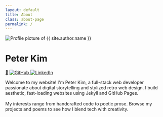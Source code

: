 ```yaml
---
layout: default
title: About
class: about-page
permalink: /
---
```


<div class="about-flex">
  <div class="about-image-stack">
    <img class="profile-pic" src="{{ '/assets/images/profile/profile.png' | relative_url }}" alt="Profile picture of {{ site.author.name }}" />
    <h1 class="profile-name">Peter Kim</h1>
    <div class="about-links">
      <a href="{{ '/assets/files/resume.pdf' | relative_url }}" class="resume_button" target="_blank">📄</a>
      <a href="https://github.com/KyunHwan" class="icon-link" target="_blank">
        <img src="{{ '/assets/icons/github.png' | relative_url }}" alt="GitHub" />
      </a>
      <a href="https://www.linkedin.com/in/peter-kim-87095235b/" class="icon-link" target="_blank">
        <img src="{{ '/assets/icons/linkedin.png' | relative_url }}" alt="LinkedIn" />
      </a>
    </div>
  </div>
  <div class="about-bio-box">
    <p>
      Welcome to my website! I'm Peter Kim, a full-stack web developer passionate about digital storytelling and stylized retro web design. I build aesthetic, fast-loading websites using Jekyll and GitHub Pages.
      <br><br>
      My interests range from handcrafted code to poetic prose. Browse my projects and poems to see how I blend tech with creativity.
    </p>
  </div>
</div>
